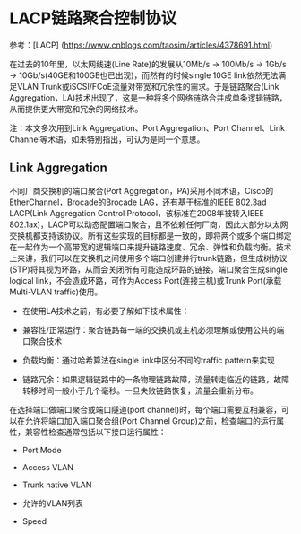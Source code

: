 # LACP链路聚合控制协议

参考：[LACP] (https://www.cnblogs.com/taosim/articles/4378691.html)

在过去的10年里，以太网线速(Line Rate)的发展从10Mb/s -> 100Mb/s -> 1Gb/s -> 10Gb/s(40GE和100GE也已出现)，而然有的时候single 10GE link依然无法满足VLAN Trunk或iSCSI/FCoE流量对带宽和冗余性的需求。于是链路聚合(Link Aggregation，LA)技术出现了，这是一种将多个网络链路合并成单条逻辑链路，从而提供更大带宽和冗余的网络技术。

注：本文多次用到Link Aggregation、Port Aggregation、Port Channel、Link Channel等术语，如未特别指出，可认为是同一个意思。

## Link Aggregation

 不同厂商交换机的端口聚合(Port Aggregation，PA)采用不同术语，Cisco的EtherChannel，Brocade的Brocade LAG，还有基于标准的IEEE 802.3ad LACP(Link Aggregation Control Protocol，该标准在2008年被转入IEEE 802.1ax)，LACP可以动态配置端口聚合，且不依赖任何厂商，因此大部分以太网交换机都支持该协议。所有这些实现的目标都是一致的，即将两个或多个端口绑定在一起作为一个高带宽的逻辑端口来提升链路速度、冗余、弹性和负载均衡。技术上来讲，我们可以在交换机之间使用多个端口创建并行trunk链路，但生成树协议(STP)将其视为环路，从而会关闭所有可能造成环路的链接。端口聚合生成single logical link，不会造成环路，可作为Access Port(连接主机)或Trunk Port(承载Multi-VLAN traffic)使用。

 - 在使用LA技术之前，有必要了解如下技术属性：

 - 兼容性/正常运行：聚合链路每一端的交换机或主机必须理解或使用公共的端口聚合技术

 - 负载均衡：通过哈希算法在single link中区分不同的traffic pattern来实现

 - 链路冗余：如果逻辑链路中的一条物理链路故障，流量转走临近的链路，故障转移时间一般小于几个毫秒。一旦失败链路恢复，流量会重新分布。

 在选择端口做端口聚合或端口隧道(port channel)时，每个端口需要互相兼容，可以在允许将端口加入端口聚合组(Port Channel Group)之前，检查端口的运行属性，兼容性检查通常包括以下接口运行属性：

 - Port Mode

 - Access VLAN

 - Trunk native VLAN
 
 - 允许的VLAN列表

 - Speed